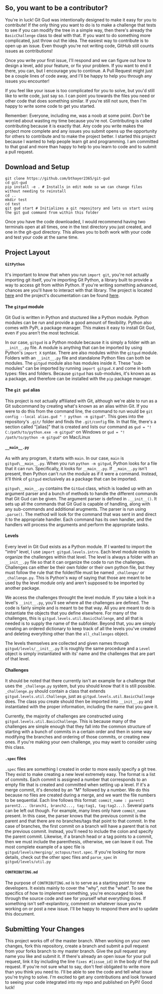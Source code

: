 ## So, you want to be a contributor?
You're in luck! Git Gud was intentionally designed to make it easy for you to contribute! If the only thing you want to do is to make a challenge that tests to see if you can modify the tree in a simple way, then there's already the `BasicChallenge` class to deal with that.  If you want to do something more complicated, just throw out the idea. The easiest way to contribute is to open up an issue. Even though you're not writing code, GitHub still counts issues as contributions!

Once you write your first issue, I'll respond and we can figure out how to design a level, add your feature, or fix your problem. If you want to end it there, you can, but I encourage you to continue. A Pull Request might just be a couple lines of code away, and I'll be happy to help you through any issues you encounter!  

If you feel like your issue is too complicated for you to solve, but you'd still like to write code, just say so. I can point you towards the files you need or other code that does something similar. If you're still not sure, then I'm happy to write some code to get you started.

Remember: Everyone, including me, was a noob at some point. Don't be worried about wasting my time because you're not. Contributing is called contributing because it is exactly that. Any code you write makes the project more complete and any issues you submit opens up the opportunity for others to contribute and to make the project better. I started this project because I wanted to help people learn git and programming. I am committed to that goal and more than happy to help to you learn to code and to submit a pull request.

## Download and Setup
```
git clone https://github.com/bthayer2365/git-gud
cd git-gud
pip install -e . # Installs in edit mode so we can change files without needing to reinstall
cd ..
mkdir test
cd test
git gud start # Initializes a git repository and lets us start using the git gud command from within this folder
```
Once you have the code downloaded, I would recommend having two terminals open at all times, one in the test directory you just created, and one in the git-gud directory. This allows you to both work with your code and test your code at the same time.

## Project Layout
#### `GitPython`
It's important to know that when you run `import git`, you're not actually importing git itself, you're importing Git Python, a library built to provide a way to access git from within Python. If you're writing something advanced, chances are you'll have to interact with that library. The project is located [here](https://github.com/gitpython-developers/GitPython) and the project's documentation can be found [here](https://gitpython.readthedocs.io/en/stable/).
#### The `gitgud` module
Git Gud is written in Python and stuctured like a Python module. Python modules can be run and provide a good amount of flexibility. Python also comes with PyPi, a package manager. This makes it easy to install Git Gud, even if you aren't the most technical. 

In our case, `gitgud` is a Python module because it is simply a folder with an `__init__.py` file. A module is anything that can be imported by using Python's `import X` syntax. There are also modules within the `gitgud` module. Folders with an `__init__.py` file and standalone Python files can both be modules. The `gitgud` module also has modules inside it. These "sub-modules" can be imported by running `import gitgud.X` and come in both types: files and folders. Because `gitgud` has sub-modules, it's known as as a package, and therefore can be installed with the `pip` package manager.

#### The `git gud` alias
This project is not actually affiliated with Git, although we're able to run as a Git subcommand by creating what's known as an  alias within Git. If you were to do this from the command line, the command to run would be `git config --local alias.gud " ! python -m gitgud"`. This goes into the repository's `.git/` folder and finds the `.git/config` file. In that file, there's a section called "[alias]" that is created and lists our command as `gud = "! C:/path/to/python.exe -m gitgud"` on Windows or `gud = "! /path/to/python -m gitgud"` on Mac/Linux

#### `__main__.py`
As with any program, it starts with `main`. In our case, `main` is `gitgud\__main__.py`. When you run `python -m gitgud`, Python looks for a file that it can run. Specifically, it looks for `__main__.py`. If `__main__.py` isn't present, then Python can't run the module as if it were a command. Instead, it'll think of `gitgud` exclusively as a package that can be imported.

`gitgud\__main__.py` contains the `GitGud` class, which is loaded up with an argument parser and a bunch of methods to handle the different commands that Git Gud can be given. The argument parser is defined in `.__init__()`. It sets up all the commands that Git Gud is capable of handling, along with any sub-commands and additional arugments. The parser is run using `.parse()`. The method will look for the command that was sent in and direct it to the appropriate handler. Each command has its own handler, and the handlers will process the arguments and perform the appropriate tasks.

#### Levels
Every level in Git Gud exists as a Python module. If I wanted to import the "intro" level, I use `import gitgud.levels.intro`. Each level module exists to organize the challenges within that level. The level is always a folder with an `__init__.py` file so that it can organize the code to run the challenges. Challenges can either be their own folder or their own python file, but they must follow the rule that the folder/file must be named `_challenge/` or `_challenge.py`. This is Python's way of saying that those are meant to be used by the level module only and aren't supposed to be imported by another package.

We access the challenges throught the level module. If you take a look in a level's `__init__.py`, you'll see where all the challenges are defined. The code is fairly simple and is meant to be that way. All you are meant to do is instantiate the objects that you define elsewhere. For many of the challenges, this is `gitgud.levels.util.BasicChallenge`, and all that is needed is to supply the name of the subfolder. Beyond that, you are simply creating an ordered dictionary to keep track of all the levels you've created and deleting everything other than the `all_challenges` object.

The levels themselves are collected and given names through `gitgud/levels/__init__.py` It is roughly the same procedure and a `Level` object is simply instantiated with its' name and the challenges that are part of that level.

#### Challenges
It should be noted that there currently isn't an example for a challenge that uses the `_challenge.py` system, but you should know that it is still possible. `_challenge.py` should contain a class that extends `gitgud.levels.util.Challenge`, just as `gitgud.levels.util.BasicChallenge` does. The class you create should then be imported into `__init__.py` and instantiated with the proper information, including the name that you gave it.

Currently, the majority of challenges are constructed using `gitgud.levels.util.BasicChallenge`. This is because  many of the challenges are simple enough that they fall into the common structure of starting with a bunch of commits in a certain order and then in some way modifying the branches and ordering of those commits, or creating new ones. If you're making your own challenge, you may want to consider using this class.

#### `.spec` files
`.spec` files are something I created in order to more easily specify a git tree. They exist to make creating a new level extremely easy. The format is a list of commits. Each commit is assigned a number that corresponds to an empty file that is created and committed when setting up a level. If it's a merge commit, it's denoted by an "M" followed by a number. We do this because no files are created during a merge, and we want the file numbers to be sequential. Each line follows this format: `commit_name : parent1 parent2... (branch1, branch2..., tag:tag1, tag:tag2...)`. Several parts can be left out though. For example, many lines only have `commit_name` present. In this case, the parser knows that the previous commit is the parent and that there are no branches/tags that point to that commit. In the case of branches, the first commit on a branch will have a parent that is not the previous commit. Instead, you'll need to include the colon and specify the parent commit. Likewise, if a branch head or a tag points to a commit, then we must include the parenthesis, otherwise, we can leave it out. The most complete example of a spec file is `gitgud/levels/merging/_octopus/test.spec`. If you're looking for more details, check out the other spec files and `parse_spec` in `gitgud/levels/util.py`

#### `CONTRIBUTING.md`
The purpose of `CONTRIBUTING.md` is to serve as a starting point for new developers. It exists mainly to cover the "why", not the "what". To see the specifics of how to implement something, you're encouraged to look through the source code and see for yourself what everything does. If something isn't self-explanitory, comment on whatever issue you're working on or post a new issue. I'll be happy to respond there and to update this document. 

## Submitting Your Changes
This project works off of the master branch. When working on your own changes, fork this repository, create a branch and submit a pull request from your forks branch to my master branch. Give the pull request any name you like and submit it. If there's already an open issue for your pull request, link it by including the line `fixes #[issue_id]` in the body of the pull request. If you're not sure what to say, don't feel obligated to write more than you think you need to. I'll be able to see the code and tell what issue you're trying to solve. I'm excited to get any contributions and look forward to seeing your code integrated into my repo and published on PyPi! Good luck!
